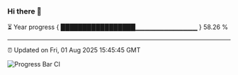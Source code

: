 ### Hi there 👋

⏳ Year progress { █████████████████▁▁▁▁▁▁▁▁▁▁▁▁▁ } 58.26 %

---

⏰ Updated on Fri, 01 Aug 2025 15:45:45 GMT

![Progress Bar CI](https://github.com/IshwaranRudhara/GIT-ACTION/workflows/Progress%20Bar%20CI/badge.svg)
